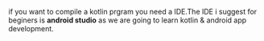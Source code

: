 if you want to compile a kotlin prgram you need a IDE.The IDE i suggest for beginers is **android studio** as we are going to learn kotlin 
& android app development.
